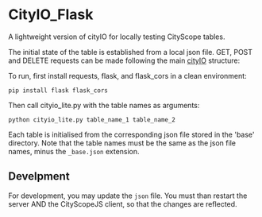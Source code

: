 # CityIO_Flask

A lightweight version of cityIO for locally testing CityScope tables.

The initial state of the table is established from a local json file. GET, POST and DELETE requests can be made following the main [cityIO](https://cityscope.media.mit.edu/backend/API) structure: 

To run, first install requests, flask, and flask_cors in a clean environment:
```
pip install flask flask_cors
```

Then call cityio_lite.py with the table names as arguments:
```
python cityio_lite.py table_name_1 table_name_2
```

Each table is initialised from the corresponding json file stored in the 'base' directory. Note that the table names must be the same as the json file names, minus the `_base.json` extension.


## Develpment 
For development, you may update the `json` file. You must than restart the server AND the CityScopeJS client, so that the changes are reflected.